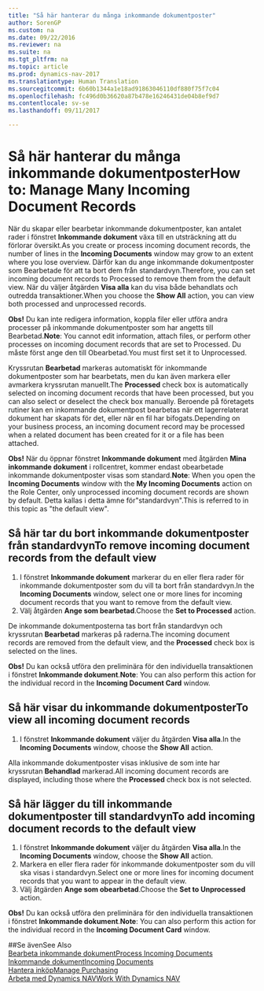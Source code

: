 ```yaml
---
title: "Så här hanterar du många inkommande dokumentposter"
author: SorenGP
ms.custom: na
ms.date: 09/22/2016
ms.reviewer: na
ms.suite: na
ms.tgt_pltfrm: na
ms.topic: article
ms.prod: dynamics-nav-2017
ms.translationtype: Human Translation
ms.sourcegitcommit: 6b60b1344a1e18ad91863046110df880f75f7c04
ms.openlocfilehash: fc496d0b36620a87b478e16246431de04b8ef9d7
ms.contentlocale: sv-se
ms.lasthandoff: 09/11/2017

---
```


# <a name="how-to-manage-many-incoming-document-records"></a><span data-ttu-id="3f480-102">Så här hanterar du många inkommande dokumentposter</span><span class="sxs-lookup"><span data-stu-id="3f480-102">How to: Manage Many Incoming Document Records</span></span>
<span data-ttu-id="3f480-103">När du skapar eller bearbetar inkommande dokumentposter, kan antalet rader i fönstret **Inkommande dokument** växa till en utsträckning att du förlorar översikt.</span><span class="sxs-lookup"><span data-stu-id="3f480-103">As you create or process incoming document records, the number of lines in the **Incoming Documents** window may grow to an extent where you lose overview.</span></span> <span data-ttu-id="3f480-104">Därför kan du ange inkommande dokumentposter som Bearbetade för att ta bort dem från standardvyn.</span><span class="sxs-lookup"><span data-stu-id="3f480-104">Therefore, you can set incoming document records to Processed to remove them from the default view.</span></span> <span data-ttu-id="3f480-105">När du väljer åtgärden **Visa alla** kan du visa både behandlats och outredda transaktioner.</span><span class="sxs-lookup"><span data-stu-id="3f480-105">When you choose the **Show All** action, you can view both processed and unprocessed records.</span></span>

<span data-ttu-id="3f480-106">**Obs!** Du kan inte redigera information, koppla filer eller utföra andra processer på inkommande dokumentposter som har angetts till Bearbetad.</span><span class="sxs-lookup"><span data-stu-id="3f480-106">**Note**: You cannot edit information, attach files, or perform other processes on incoming document records that are set to Processed.</span></span> <span data-ttu-id="3f480-107">Du måste först ange den till Obearbetad.</span><span class="sxs-lookup"><span data-stu-id="3f480-107">You must first set it to Unprocessed.</span></span>

<span data-ttu-id="3f480-108">Kryssrutan **Bearbetad** markeras automatiskt för inkommande dokumentposter som har bearbetats, men du kan även markera eller avmarkera kryssrutan manuellt.</span><span class="sxs-lookup"><span data-stu-id="3f480-108">The **Processed** check box is automatically selected on incoming document records that have been processed, but you can also select or deselect the check box manually.</span></span> <span data-ttu-id="3f480-109">Beroende på företagets rutiner kan en inkommande dokumentpost bearbetas när ett lagerrelaterat dokument har skapats för det, eller när en fil har bifogats.</span><span class="sxs-lookup"><span data-stu-id="3f480-109">Depending on your business process, an incoming document record may be processed when a related document has been created for it or a file has been attached.</span></span>

<span data-ttu-id="3f480-110">**Obs!** När du öppnar fönstret **Inkommande dokument** med åtgärden **Mina inkommande dokument** i rollcentret, kommer endast obearbetade inkommande dokumentposter visas som standard.</span><span class="sxs-lookup"><span data-stu-id="3f480-110">**Note**: When you open the **Incoming Documents** window with the **My Incoming Documents** action on the Role Center, only unprocessed incoming document records are shown by default.</span></span> <span data-ttu-id="3f480-111">Detta kallas i detta ämne för"standardvyn".</span><span class="sxs-lookup"><span data-stu-id="3f480-111">This is referred to in this topic as "the default view".</span></span>

## <a name="to-remove-incoming-document-records-from-the-default-view"></a><span data-ttu-id="3f480-112">Så här tar du bort inkommande dokumentposter från standardvyn</span><span class="sxs-lookup"><span data-stu-id="3f480-112">To remove incoming document records from the default view</span></span>
1. <span data-ttu-id="3f480-113">I fönstret **Inkommande dokument** markerar du en eller flera rader för inkommande dokumentposter som du vill ta bort från standardvyn.</span><span class="sxs-lookup"><span data-stu-id="3f480-113">In the **Incoming Documents** window, select one or more lines for incoming document records that you want to remove from the default view.</span></span>
2. <span data-ttu-id="3f480-114">Välj åtgärden **Ange som bearbetad**.</span><span class="sxs-lookup"><span data-stu-id="3f480-114">Choose the **Set to Processed** action.</span></span>

<span data-ttu-id="3f480-115">De inkommande dokumentposterna tas bort från standardvyn och kryssrutan **Bearbetad** markeras på raderna.</span><span class="sxs-lookup"><span data-stu-id="3f480-115">The incoming document records are removed from the default view, and the **Processed** check box is selected on the lines.</span></span>

<span data-ttu-id="3f480-116">**Obs!** Du kan också utföra den preliminära för den individuella transaktionen i fönstret **Inkommande dokument**.</span><span class="sxs-lookup"><span data-stu-id="3f480-116">**Note**: You can also perform this action for the individual record in the **Incoming Document Card** window.</span></span> 

## <a name="to-view-all-incoming-document-records"></a><span data-ttu-id="3f480-117">Så här visar du inkommande dokumentposter</span><span class="sxs-lookup"><span data-stu-id="3f480-117">To view all incoming document records</span></span>
1. <span data-ttu-id="3f480-118">I fönstret **Inkommande dokument** väljer du åtgärden **Visa alla**.</span><span class="sxs-lookup"><span data-stu-id="3f480-118">In the **Incoming Documents** window, choose the **Show All** action.</span></span>

<span data-ttu-id="3f480-119">Alla inkommande dokumentposter visas inklusive de som inte har kryssrutan **Behandlad** markerad.</span><span class="sxs-lookup"><span data-stu-id="3f480-119">All incoming document records are displayed, including those where the **Processed** check box is not selected.</span></span>

## <a name="to-add-incoming-document-records-to-the-default-view"></a><span data-ttu-id="3f480-120">Så här lägger du till inkommande dokumentposter till standardvyn</span><span class="sxs-lookup"><span data-stu-id="3f480-120">To add incoming document records to the default view</span></span>
1. <span data-ttu-id="3f480-121">I fönstret **Inkommande dokument** väljer du åtgärden **Visa alla**.</span><span class="sxs-lookup"><span data-stu-id="3f480-121">In the **Incoming Documents** window, choose the **Show All** action.</span></span>
2. <span data-ttu-id="3f480-122">Markera en eller flera rader för inkommande dokumentposter som du vill ska visas i standardvyn.</span><span class="sxs-lookup"><span data-stu-id="3f480-122">Select one or more lines for incoming document records that you want to appear in the default view.</span></span>
3. <span data-ttu-id="3f480-123">Välj åtgärden **Ange som obearbetad**.</span><span class="sxs-lookup"><span data-stu-id="3f480-123">Choose the **Set to Unprocessed** action.</span></span>  

<span data-ttu-id="3f480-124">**Obs!** Du kan också utföra den preliminära för den individuella transaktionen i fönstret **Inkommande dokument**.</span><span class="sxs-lookup"><span data-stu-id="3f480-124">**Note**: You can also perform this action for the individual record in the **Incoming Document Card** window.</span></span>
     
##<a name="see-also"></a><span data-ttu-id="3f480-125">Se även</span><span class="sxs-lookup"><span data-stu-id="3f480-125">See Also</span></span>  
[<span data-ttu-id="3f480-126">Bearbeta inkommande dokument</span><span class="sxs-lookup"><span data-stu-id="3f480-126">Process Incoming Documents</span></span>](across-process-income-documents.md)  
[<span data-ttu-id="3f480-127">Inkommande dokument</span><span class="sxs-lookup"><span data-stu-id="3f480-127">Incoming Documents</span></span>](across-income-documents.md)  
[<span data-ttu-id="3f480-128">Hantera inköp</span><span class="sxs-lookup"><span data-stu-id="3f480-128">Manage Purchasing</span></span>](purchasing-manage-purchasing.md)  
[<span data-ttu-id="3f480-129">Arbeta med Dynamics NAV</span><span class="sxs-lookup"><span data-stu-id="3f480-129">Work With Dynamics NAV</span></span>](ui-work-product.md)

